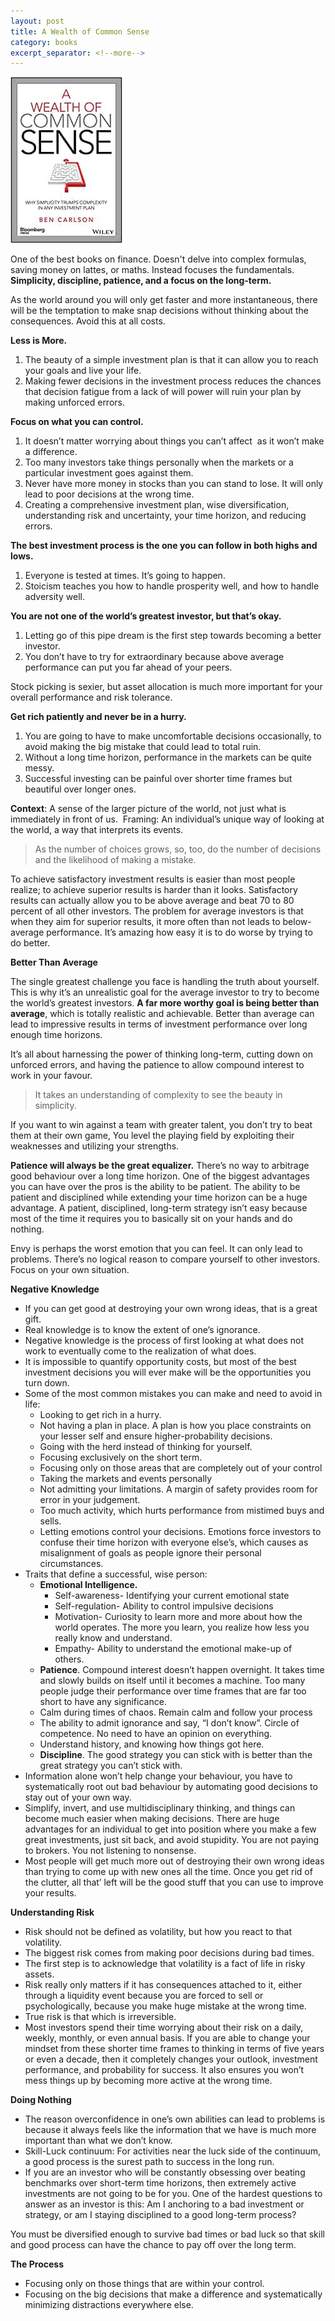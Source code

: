 ```yaml
---
layout: post
title: A Wealth of Common Sense
category: books
excerpt_separator: <!--more-->
---
```


<div class="book centered">
  <a target="_blank" href="../images/books/common_sense.jpeg">
    <img src="../images/books/common_sense.jpeg" alt="A Wealth of Common Sense">
  </a>
</div> 

One of the best books on finance. Doesn't delve into complex formulas, saving money on lattes, or maths. Instead focuses the fundamentals. **Simplicity, discipline, patience, and a focus on the long-term.** 

<!--more-->

As the world around you will only get faster and more instantaneous, there will be the temptation to make snap decisions without thinking about the consequences. Avoid this at all costs. 

**Less is More.** 

1. The beauty of a simple investment plan is that it can allow you to reach your goals and live your life. 
2. Making fewer decisions in the investment process reduces the chances that decision fatigue from a lack of will power will ruin your plan by making unforced errors. 

**Focus on what you can control.** 

1. It doesn’t matter worrying about things you can’t affect  as it won’t make a difference. 
2. Too many investors take things personally when the markets or a particular investment goes against them. 
3. Never have more money in stocks than you can stand to lose. It will only lead to poor decisions at the wrong time. 
4. Creating a comprehensive investment plan, wise diversification, understanding risk and uncertainty, your time horizon, and reducing errors. 

**The best investment process is the one you can follow in both highs and lows.**

1. Everyone is tested at times. It’s going to happen. 
2. Stoicism teaches you how to handle prosperity well, and how to handle adversity well. 

**You are not one of the world’s greatest investor, but that’s okay.**

1. Letting go of this pipe dream is the first step towards becoming a better investor. 
2. You don’t have to try for extraordinary because above average performance can put you far ahead of your peers. 

Stock picking is sexier, but asset allocation is much more important for your overall performance and risk tolerance. 

**Get rich patiently and never be in a hurry.** 

1. You are going to have to make uncomfortable decisions occasionally, to avoid making the big mistake that could lead to total ruin. 
2. Without a long time horizon, performance in the markets can be quite messy. 
3. Successful investing can be painful over shorter time frames but beautiful over longer ones. 

**Context**: A sense of the larger picture of the world, not just what is immediately in front of us. 
Framing: An individual’s unique way of looking at the world, a way that interprets its events. 

> As the number of choices grows, so, too, do the number of decisions and the likelihood of making a mistake. 

To achieve satisfactory investment results is easier than most people realize; to achieve superior results is harder than it looks. Satisfactory results can actually allow you to be above average and beat 70 to 80 percent of all other investors. The problem for average investors is that when they aim for superior results, it more often than not leads to below-average performance. It’s amazing how easy it is to do worse by trying to do better. 

**Better Than Average**

The single greatest challenge you face is handling the truth about yourself. This is why it’s an unrealistic goal for the average investor to try to become the world’s greatest investors. **A far more worthy goal is being better than average**, which is totally realistic and achievable. Better than average can lead to impressive results in terms of investment performance over long enough time horizons. 

It’s all about harnessing the power of thinking long-term, cutting down on unforced errors, and having the patience to allow compound interest to work in your favour. 

> It takes an understanding of complexity to see the beauty in simplicity. 

If you want to win against a team with greater talent, you don’t try to beat them at their own game, You level the playing field by exploiting their weaknesses and utilizing your strengths. 

**Patience will always be the great equalizer.** There’s no way to arbitrage good behaviour over a long time horizon. One of the biggest advantages you can have over the pros is the ability to be patient. The ability to be patient and disciplined while extending your time horizon can be a huge advantage. A patient, disciplined, long-term strategy isn’t easy because most of the time it requires you to basically sit on your hands and do nothing. 

Envy is perhaps the worst emotion that you can feel. It can only lead to problems. There’s no logical reason to compare yourself to other investors. Focus on your own situation. 

**Negative Knowledge**

- If you can get good at destroying your own wrong ideas, that is a great gift. 
- Real knowledge is to know the extent of one’s ignorance. 
- Negative knowledge is the process of first looking at what does not work to eventually come to the realization of what does. 
- It is impossible to quantify opportunity costs, but most of the best investment decisions you will ever make will be the opportunities you turn down. 
- Some of the most common mistakes you can make and need to avoid in life:
	- Looking to get rich in a hurry. 
	- Not having a plan in place. A plan is how you place constraints on your lesser self and ensure higher-probability decisions. 
	- Going with the herd instead of thinking for yourself.
	- Focusing exclusively on the short term.
	- Focusing only on those areas that are completely out of your control
	- Taking the markets and events personally
	- Not admitting your limitations. A margin of safety provides room for error in your judgement. 
	- Too much activity, which hurts performance from mistimed buys and sells. 
	- Letting emotions control your decisions. Emotions force investors to confuse their time horizon with everyone else’s, which causes as misalignment of goals as people ignore their personal circumstances. 
- Traits that define a successful, wise person:
	- **Emotional Intelligence.** 
		- Self-awareness- Identifying your current emotional state  
		- Self-regulation- Ability to control impulsive decisions
		- Motivation- Curiosity to learn more and more about how the world operates. The more you learn, you realize how less you really know and understand. 
		- Empathy- Ability to understand the emotional make-up of others. 
	- **Patience**. Compound interest doesn’t happen overnight. It takes time and slowly builds on itself until it becomes a machine. Too many people judge their performance over time frames that are far too short to have any significance. 
	- Calm during times of chaos. Remain calm and follow your process
	- The ability to admit ignorance and say, “I don’t know”. Circle of competence. No need to have an opinion on everything. 
	- Understand history, and knowing how things got here. 
	- **Discipline**. The good strategy you can stick with is better than the great strategy you can’t stick with. 
- Information alone won’t help change your behaviour, you have to systematically root out bad behaviour by automating good decisions to stay out of your own way. 
- Simplify, invert, and use multidisciplinary thinking, and things can become much easier when making decisions. There are huge advantages for an individual to get into position where you make a few great investments, just sit back, and avoid stupidity. You are not paying to brokers. You not listening to nonsense. 
- Most people will get much more out of destroying their own wrong ideas than trying to come up with new ones all the time. Once you get rid of the clutter, all that’ left will be the good stuff that you can use to improve your results. 

**Understanding Risk**

- Risk should not be defined as volatility, but how you react to that volatility. 
- The biggest risk comes from making poor decisions during bad times. 
- The first step is to acknowledge that volatility is a fact of life in risky assets. 
- Risk really only matters if it has consequences attached to it, either through a liquidity event because you are forced to sell or psychologically, because you make huge mistake at the wrong time. 
- True risk is that which is irreversible. 
- Most investors spend their time worrying about their risk on a daily, weekly, monthly, or even annual basis. If you are able to change your mindset from these shorter time frames to thinking in terms of five years or even a decade, then it completely changes your outlook, investment performance, and probability for success. It also ensures you won’t mess things up by becoming more active at the wrong time. 

**Doing Nothing**

- The reason overconfidence in one’s own abilities can lead to problems is because it always feels like the information that we have is much more important than what we don’t know. 
- Skill-Luck continuum: For activities near the luck side of the continuum, a good process is the surest path to success in the long run. 
- If you are an investor who will be constantly obsessing over beating benchmarks over short-term time horizons, then extremely active investments are not going to be for you. One of the hardest questions to answer as an investor is this: Am I anchoring to a bad investment or strategy, or am I staying disciplined to a good long-term process?

You must be diversified enough to survive bad times or bad luck so that skill and good process can have the chance to pay off over the long term. 

**The Process**

- Focusing only on those things that are within your control. 
- Focusing on the big decisions that make a difference and systematically minimizing distractions everywhere else. 